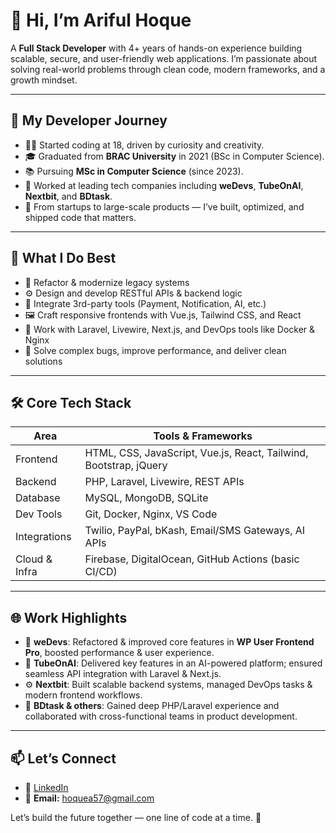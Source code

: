 # 👋 Hi, I’m **Ariful Hoque**

A **Full Stack Developer** with 4+ years of hands-on experience building scalable, secure, and user-friendly web applications. I’m passionate about solving real-world problems through clean code, modern frameworks, and a growth mindset.

---

## 🚀 My Developer Journey

* 👨‍💻 Started coding at 18, driven by curiosity and creativity.
* 🎓 Graduated from **BRAC University** in 2021 (BSc in Computer Science).
* 📚 Pursuing **MSc in Computer Science** (since 2023).
* 🏢 Worked at leading tech companies including **weDevs**, **TubeOnAI**, **Nextbit**, and **BDtask**.
* 🔧 From startups to large-scale products — I’ve built, optimized, and shipped code that matters.

---

## 💼 What I Do Best

* 🔄 Refactor & modernize legacy systems
* ⚙️ Design and develop RESTful APIs & backend logic
* 🧩 Integrate 3rd-party tools (Payment, Notification, AI, etc.)
* 🖼️ Craft responsive frontends with Vue.js, Tailwind CSS, and React
* 🚀 Work with Laravel, Livewire, Next.js, and DevOps tools like Docker & Nginx
* 🧠 Solve complex bugs, improve performance, and deliver clean solutions

---

## 🛠️ Core Tech Stack

| Area          | Tools & Frameworks                                                |
| ------------- | ----------------------------------------------------------------- |
| Frontend      | HTML, CSS, JavaScript, Vue.js, React, Tailwind, Bootstrap, jQuery |
| Backend       | PHP, Laravel, Livewire, REST APIs                                 |
| Database      | MySQL, MongoDB, SQLite                                            |
| Dev Tools     | Git, Docker, Nginx, VS Code                                       |
| Integrations  | Twilio, PayPal, bKash, Email/SMS Gateways, AI APIs                |
| Cloud & Infra | Firebase, DigitalOcean, GitHub Actions (basic CI/CD)              |

---

## 🌐 Work Highlights

* 🔧 **weDevs**: Refactored & improved core features in **WP User Frontend Pro**, boosted performance & user experience.
* 🤖 **TubeOnAI**: Delivered key features in an AI-powered platform; ensured seamless API integration with Laravel & Next.js.
* ⚙️ **Nextbit**: Built scalable backend systems, managed DevOps tasks & modern frontend workflows.
* 🧰 **BDtask & others**: Gained deep PHP/Laravel experience and collaborated with cross-functional teams in product development.

---

## 📫 Let’s Connect

* 🔗 [LinkedIn](https://www.linkedin.com/in/arifulh/)
* 📧 **Email:** [hoquea57@gmail.com](mailto:hoquea57@gmail.com)

Let’s build the future together — one line of code at a time. 🚀

